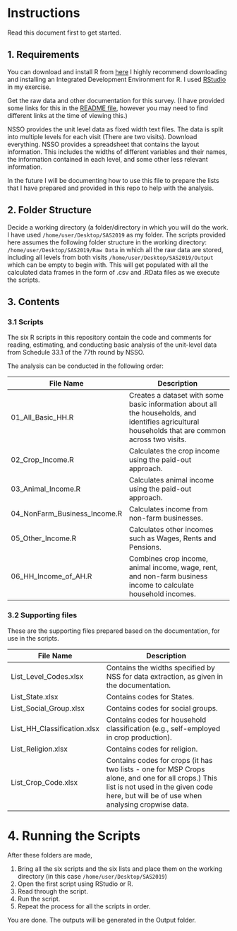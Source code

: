 # Instructions

Read this document first to get started.

## 1. Requirements

You can download and install R from [here](https://cloud.r-project.org/)
I highly recommend downloading and installing an Integrated Development Environment for R. I used [RStudio](https://posit.co/products/open-source/rstudio/) in my exercise.

Get the raw data and other documentation for this survey. (I have provided some links for this in the [README file](https://github.com/s7u512/NSSO-77-SAS/blob/main/README.md), however you may need to find different links at the time of viewing this.)

NSSO provides the unit level data as fixed width text files. The data is split into multiple levels for each visit (There are two visits). Download everything. 
NSSO provides a spreadsheet that contains the layout information. This includes the widths of different variables and their names, the information contained in each level, and some other less relevant information.

In the future I will be documenting how to use this file to prepare the lists that I have prepared and provided in this repo to help with the analysis.

## 2. Folder Structure

Decide a working directory (a folder/directory in which you will do the work. I have used `/home/user/Desktop/SAS2019` as my folder.
The scripts provided here assumes the following folder structure in the working directory:
`/home/user/Desktop/SAS2019/Raw Data` in which all the raw data are stored, including all levels from both visits
`/home/user/Desktop/SAS2019/Output` which can be empty to begin with. This will get populated with all the calculated data frames in the form of .csv and .RData files as we execute the scripts.



## 3. Contents

### 3.1 Scripts 

The six R scripts in this repository contain the code and comments for reading, estimating, and conducting basic analysis of the unit-level data from Schedule 33.1 of the 77th round by NSSO. 

The analysis can be conducted in the following order:

| File Name               | Description                                                                                     |
|------------------------|-------------------------------------------------------------------------------------------------|
| 01_All_Basic_HH.R         | Creates a dataset with some basic information about all the households, and identifies agricultural households that are common across two visits. |
| 02_Crop_Income.R           | Calculates the crop income using the paid-out approach.                              |
| 03_Animal_Income.R         | Calculates animal income using the paid-out approach.                                 |
| 04_NonFarm_Business_Income.R | Calculates income from non-farm businesses.                                           |
| 05_Other_Income.R          | Calculates other incomes such as Wages, Rents and Pensions.                           |
| 06_HH_Income_of_AH.R       | Combines crop income, animal income, wage, rent, and non-farm business income to calculate household incomes. |


### 3.2 Supporting files

These are the supporting files prepared based on the documentation, for use in the scripts. 

| File Name                    | Description                                                                                                                               |
|------------------------------|-------------------------------------------------------------------------------------------------------------------------------------------|
| List_Level_Codes.xlsx        | Contains the widths specified by NSS for data extraction, as given in the documentation. |
| List_State.xlsx              | Contains codes for States.                                                                                                                |
| List_Social_Group.xlsx       | Contains codes for social groups.                                                                                                          |
| List_HH_Classification.xlsx | Contains codes for household classification (e.g., self-employed in crop production).                                                      |
| List_Religion.xlsx           | Contains codes for religion.                                                                                                               |
| List_Crop_Code.xlsx          | Contains codes for crops (it has two lists - one for MSP Crops alone, and one for all crops.) This list is not used in the given code here, but will be of use when analysing cropwise data. |





# 4. Running the Scripts

After these folders are made, 

1. Bring all the six scripts and the six lists and place them on the working directory (in this case `/home/user/Desktop/SAS2019`)
2. Open the first script using RStudio or R. 
3. Read through the script.
4. Run the script. 
5. Repeat the process for all the scripts in order.

You are done. 
The outputs will be generated in the Output folder.

